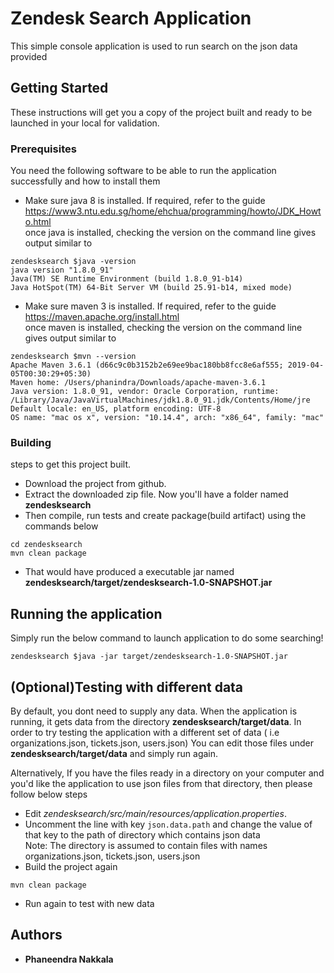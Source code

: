 # Zendesk Search Application

This simple console application is used to run search on the json data provided

## Getting Started

These instructions will get you a copy of the project built and ready to be launched in your local for validation.

### Prerequisites

You need the following software to be able to run the application successfully and how to install them
* Make sure java 8 is installed. If required, refer to the guide https://www3.ntu.edu.sg/home/ehchua/programming/howto/JDK_Howto.html
<br /> once java is installed, checking the version on the command line gives output similar to
```
zendesksearch $java -version
java version "1.8.0_91"
Java(TM) SE Runtime Environment (build 1.8.0_91-b14)
Java HotSpot(TM) 64-Bit Server VM (build 25.91-b14, mixed mode)
```
* Make sure maven 3 is installed. If required, refer to the guide https://maven.apache.org/install.html
<br /> once maven is installed, checking the version on the command line gives output similar to
```
zendesksearch $mvn --version
Apache Maven 3.6.1 (d66c9c0b3152b2e69ee9bac180bb8fcc8e6af555; 2019-04-05T00:30:29+05:30)
Maven home: /Users/phanindra/Downloads/apache-maven-3.6.1
Java version: 1.8.0_91, vendor: Oracle Corporation, runtime: /Library/Java/JavaVirtualMachines/jdk1.8.0_91.jdk/Contents/Home/jre
Default locale: en_US, platform encoding: UTF-8
OS name: "mac os x", version: "10.14.4", arch: "x86_64", family: "mac"

```

### Building

steps to get this project built.

* Download the project from github.
* Extract the downloaded zip file. Now you'll have a folder named **zendesksearch**
* Then compile, run tests and create package(build artifact) using the commands below
```
cd zendesksearch
mvn clean package
```
* That would have produced a executable jar named **zendesksearch/target/zendesksearch-1.0-SNAPSHOT.jar**

## Running the application

Simply run the below command to launch application to do some searching!
```
zendesksearch $java -jar target/zendesksearch-1.0-SNAPSHOT.jar

```
## (Optional)Testing with different data

By default, you dont need to supply any data. When the application is running, it gets data from the directory **zendesksearch/target/data**. 
In order to try testing the application with a different set of data ( i.e organizations.json, tickets.json, users.json)
You can edit those files under **zendesksearch/target/data** and simply run again.

Alternatively, If you have the files ready in a directory on your computer and you'd like the application to use json files from that
directory, then please follow below steps

* Edit *zendesksearch/src/main/resources/application.properties*. 
* Uncomment the line with key ```json.data.path``` and change the value of that key to the path of directory which contains json data
<br/> Note: The directory is assumed to contain files with names organizations.json, tickets.json, users.json
* Build the project again
```
mvn clean package
```
* Run again to test with new data


## Authors

* **Phaneendra Nakkala**


